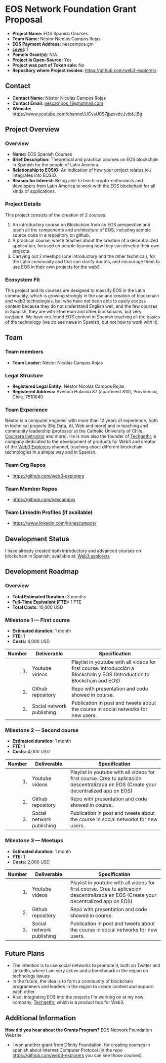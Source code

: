 # EOS Network Foundation Grant Proposal

- **Project Name:** EOS Spanish Courses
- **Team Name:** Néstor Nicolás Campos Rojas
- **EOS Payment Address:** nescampos.gm
- **[Level](https://github.com/eosnetworkfoundation/grant-framework#grant-levels):** 1
- **Pomelo Grant(s):** N/A
- **Project is Open-Source:** Yes
- **Project was part of Token sale:** No
- **Repository where Project resides:** https://github.com/web3-explorers 

## Contact

- **Contact Name:** Néstor Nicolás Campos Rojas
- **Contact Email:** nescampos_18@hotmail.com
- **Website:** https://www.youtube.com/channel/UCvsU0S7jpzxvdcJvtbfJlBg 


## Project Overview

### Overview


- **Name:** EOS Spanish Courses
- **Brief Description:** Theoretical and practical courses on EOS blockchain in Spanish for the people of Latin America.
- **Relationship to EOSIO:** An indication of how your project relates to / integrates into EOSIO.
- **Reason for Interest:** Being able to teach crypto-enthusiasts and developers from Latin America to work with the EOS blockchain for all kinds of applications. 

### Project Details

This project consists of the creation of 2 courses:
1. An introductory course on Blockchain from an EOS perspective and teach all the components and architecture of EOS, including sample source code in a repository on github.
2. A practical course, which teaches about the creation of a decentralized application, focused on people learning how they can develop their own projects.
3. Carrying out 2 meetups (one introductory and the other technical), for the Latin community and that can clarify doubts, and encourage them to use EOS in their own projects for the web3.

### Ecosystem Fit

This project and its courses are designed to massify EOS in the Latin community, which is growing strongly in the use and creation of blockchain and web3 technologies, but who have not been able to easily access content because they do not understand English well, and the few courses in Spanish, they are with Ethereum and other blockchains, but very outdated.
We have not found EOS content in Spanish teaching all the basics of the technology (we do see news in Spanish, but not how to work with it).

## Team

### Team members

- **Team Leader:** Néstor Nicolás Campos Rojas

### Legal Structure
- **Registered Legal Entity:** Néstor Nicolás Campos Rojas
- **Registered Address:** Avenida Holanda 87 (apartment 810), Providencia, Chile. 7510040 

### Team Experience

Néstor is a computer engineer with more than 12 years of experience, both in technical projects (Big Data, AI, Web and more) and in teaching and community leadership (professor at the Catholic University of Chile, [Coursera instructor](https://www.coursera.org/instructor/nestornicolascamposrojas) and more).
He is now also the founder of [Techgethr](https://techgethr.com/), a company dedicated to the development of products for Web3 and creator of the [Web3 Explorers](https://www.youtube.com/channel/UCvsU0S7jpzxvdcJvtbfJlBg) channel, teaching about different blockchain technologies in a simple way and in Spanish.

### Team Org Repos

- https://github.com/web3-explorers

### Team Member Repos

- https://github.com/nescampos

### Team LinkedIn Profiles (if available)

- https://www.linkedin.com/in/nescampos/

## Development Status

I have already created both introductory and advanced courses on blockchain in Spanish, available at: [Web3 explorers](https://github.com/web3-explorers)

## Development Roadmap

### Overview

- **Total Estimated Duration:** 3 months 
- **Full-Time Equivalent (FTE):** 1 FTE
- **Total Costs:** 10,000 USD


### Milestone 1 — First course

- **Estimated duration:** 1 month
- **FTE:**  1
- **Costs:** 4,000 USD

| Number | Deliverable | Specification |
| -----: | ----------- | ------------- |
| 1. | Youtube videos | Playlist in youtube with all videos for first course. Introducción a Blockchain y EOS (Introduction to Blockchain and EOS) |  
| 2. | Github repository | Repo with presentation and code showed in course. |  
| 3. | Social network publishing | Publication in post and tweets about the course in social networks for new users. | 


### Milestone 2 — Second course

- **Estimated duration:** 1 month
- **FTE:**  1
- **Costs:** 4,000 USD

| Number | Deliverable | Specification |
| -----: | ----------- | ------------- |
| 1. | Youtube videos | Playlist in youtube with all videos for first course. Crea tu aplicación descentralizada en EOS (Create your decentralized app on EOS) |  
| 2. | Github repository | Repo with presentation and code showed in course. |  
| 3. | Social network publishing | Publication in post and tweets about the course in social networks for new users. | 

### Milestone 3 — Meetups

- **Estimated duration:** 1 month
- **FTE:**  1
- **Costs:** 2,000 USD

| Number | Deliverable | Specification |
| -----: | ----------- | ------------- |
| 1. | Youtube videos | Playlist in youtube with all videos for first course. Crea tu aplicación descentralizada en EOS (Create your decentralized app on EOS) |  
| 2. | Github repository | Repo with presentation and code showed in course. |  
| 3. | Social network publishing | Publication in post and tweets about the course in social networks for new users. | 



## Future Plans

- The intention is to use social networks to promote it, both on Twitter and LinkedIn, where I am very active and a benchmark in the region on technology issues.
- In the future, the idea is to form a community of blockchain programmers and leaders in the region to create content and support each other.
- Also, integrating EOS into the projects I'm working on at my new company, [Techgethr](https://techgethr.com/), which is a product hub for Web3.


## Additional Information

**How did you hear about the Grants Program?** EOS Network Foundation Website

- I won another grant from Dfinity Foundation, for creating courses in spanish about Internet Computer Protocol (in the repo https://github.com/web3-explorers you can see those courses). 
